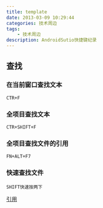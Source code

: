 ```yaml
---
title: template
date: 2013-03-09 10:29:44
categories: 技术周边
tags: 
    - 技术周边
description: AndroidSutio快捷键纪录
---
```


## 查找

### 在当前窗口查找文本
```
CTR+F
```

### 全项目查找文本
```
CTR+SHIFT+F
```

### 全项目查找文件的引用
```
FN+ALT+F7
```


### 快速查找文件
```
SHIFT快速按两下
```


[引用](https://blog.csdn.net/huangxiaominglipeng/article/details/52525996)

